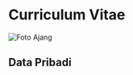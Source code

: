 # Curriculum Vitae
![Foto Ajang](https://instagram.fcgk9-2.fna.fbcdn.net/v/t51.2885-15/e35/122298477_356802605560969_8873520866420276508_n.jpg?_nc_ht=instagram.fcgk9-2.fna.fbcdn.net&_nc_cat=101&_nc_ohc=_Tlgf5K_D_EAX8zIFY4&_nc_tp=18&oh=36cb912e3e4e2bf014db949b133fbd2f&oe=5FB9E018)

## Data Pribadi


